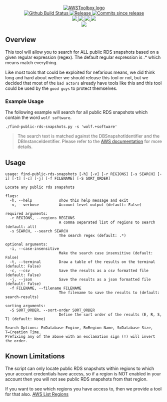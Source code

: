 <p align="center">
    <a href="https://github.com/AWSToolbox/">
        <img src="https://cdn.wolfsoftware.com/assets/images/github/organisations/awstoolbox/black-and-white-circle-256.png" alt="AWSToolbox logo" />
    </a>
    <br />
    <a href="https://github.com/AWSToolbox/find-public-rds-snapshots/actions/workflows/cicd-pipeline.yml">
        <img src="https://img.shields.io/github/workflow/status/AWSToolbox/find-public-rds-snapshots/CICD%20Pipeline/master?style=for-the-badge" alt="Github Build Status">
    </a>
    <a href="https://github.com/AWSToolbox/find-public-rds-snapshots/releases/latest">
        <img src="https://img.shields.io/github/v/release/AWSToolbox/find-public-rds-snapshots?color=blue&label=Latest%20Release&style=for-the-badge" alt="Release">
    </a>
    <a href="https://github.com/AWSToolbox/find-public-rds-snapshots/releases/latest">
        <img src="https://img.shields.io/github/commits-since/AWSToolbox/find-public-rds-snapshots/latest.svg?color=blue&style=for-the-badge" alt="Commits since release">
    </a>
    <br />
    <a href="https://github.com/AWSToolbox/find-public-rds-snapshots/blob/master/.github/CODE_OF_CONDUCT.md">
        <img src="https://img.shields.io/badge/Code%20of%20Conduct-blue?style=for-the-badge" />
    </a>
    <a href="https://github.com/AWSToolbox/find-public-rds-snapshots/blob/master/.github/CONTRIBUTING.md">
        <img src="https://img.shields.io/badge/Contributing-blue?style=for-the-badge" />
    </a>
    <a href="https://github.com/AWSToolbox/find-public-rds-snapshots/blob/master/.github/SECURITY.md">
        <img src="https://img.shields.io/badge/Report%20Security%20Concern-blue?style=for-the-badge" />
    </a>
    <a href="https://github.com/AWSToolbox/find-public-rds-snapshots/issues">
        <img src="https://img.shields.io/badge/Get%20Support-blue?style=for-the-badge" />
    </a>
    <br />
    <a href="https://wolfsoftware.com/">
        <img src="https://img.shields.io/badge/Created%20by%20Wolf%20Software-blue?style=for-the-badge" />
    </a>
</p>

## Overview

This tool will allow you to search for ALL public RDS snapshots based on a given regular expression (regex). The default regular expression is .* which means match everything.

Like most tools that could be exploited for nefarious means, we did think long and hard about wether we should release this tool or not, but we decided that most of the `bad actors` already have tools like this and this tool could be used by the `good guys` to protect themselves.

### Example Usage

The following example will search for all public RDS snapshots which contain the word `wolf software`.

```shell
./find-public-rds-snapshots.py -s 'wolf.+software'
```
> The search text is matched against the DBSnapshotIdentifier and the DBInstanceIdentifier. Please refer to the [AWS documentation](https://docs.aws.amazon.com/cli/latest/reference/rds/describe-db-snapshots.html) for more details.

## Usage

```shell
usage: find-public-rds-snapshots [-h] [-v] [-r REGIONS] [-s SEARCH] [-i] [-t] [-c] [-j] [-f FILENAME] [-S SORT_ORDER]

Locate any public rds snapshots

flags:
  -h, --help            show this help message and exit
  -v, --verbose         Account level output (default: False)

required arguments:
  -r REGIONS, --regions REGIONS
                        A comma separated list of regions to search (default: all)
  -s SEARCH, --search SEARCH
                        The search regex (default: .*)

optional arguments:
  -i, --case-insensitive
                        Make the search case insensitive (default: False)
  -t, --terminal        Draw a table of the results on the terminal (default: False)
  -c, --csv             Save the results as a csv formatted file (default: False)
  -j, --json            Save the results as a json formatted file (default: False)
  -f FILENAME, --filename FILENAME
                        The filename to save the results to (default: search-results)

sorting arguments:
  -S SORT_ORDER, --sort-order SORT_ORDER
                        Define the sort order of the results (E, R, S, T) (default: None)

Search Options: E=Database Engine, R=Region Name, S=Database Size, T=Creation Time.
Prefixing any of the above with an exclamation sign (!) will invert the order.
```

## Known Limitations

The script can only locate public RDS snapshots within regions to which your account credentials have access, so if a region is NOT enabled in your account then you will not see public RDS snapshots from that region.

If you want to see which regions you have access to, then we provide a tool for that also. [AWS List Regions](https://github.com/AWSToolbox/list-regions)
